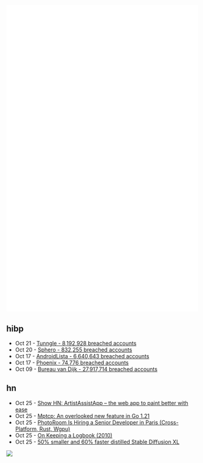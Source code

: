 ![Metrics](https://raw.githubusercontent.com/phixion/phixion/master/metrics.svg)

## hibp

<!--
for https://github.com/phixion/phixion/blob/main/.github/workflows/feeds.yml
-->
<!--START_SECTION:haveibeenpwnd-->
- Oct 21 - [Tunngle - 8,192,928 breached accounts](https://haveibeenpwned.com/PwnedWebsites#Tunngle)
- Oct 20 - [Sphero - 832,255 breached accounts](https://haveibeenpwned.com/PwnedWebsites#Sphero)
- Oct 17 - [AndroidLista - 6,640,643 breached accounts](https://haveibeenpwned.com/PwnedWebsites#AndroidLista)
- Oct 17 - [Phoenix - 74,776 breached accounts](https://haveibeenpwned.com/PwnedWebsites#Phoenix)
- Oct 09 - [Bureau van Dijk - 27,917,714 breached accounts](https://haveibeenpwned.com/PwnedWebsites#BVD)
<!--END_SECTION:haveibeenpwnd-->

## hn

<!--
for https://github.com/phixion/phixion/blob/main/.github/workflows/feeds.yml
-->
<!--START_SECTION:hn-->
- Oct 25 - [Show HN: ArtistAssistApp – the web app to paint better with ease](https://artistassistapp.com/)
- Oct 25 - [Mptcp: An overlooked new feature in Go 1.21](https://www.sobyte.net/post/2023-07/mptcp-go/)
- Oct 25 - [PhotoRoom Is Hiring a Senior Developer in Paris (Cross-Platform, Rust, Wgpu)](https://jobs.lever.co/photoroom/fc379626-eb33-4eb6-839c-10e5d578e2ed?lever-origin=applied&lever-source%5B%5D=yc)
- Oct 25 - [On Keeping a Logbook (2010)](https://austinkleon.com/2010/01/31/logbook/)
- Oct 25 - [50% smaller and 60% faster distilled Stable Diffusion XL](https://huggingface.co/segmind/SSD-1B)
<!--END_SECTION:hn-->

<!--
for https://yhype.me
-->
![](https://hit.yhype.me/github/profile?user_id=13013670)
